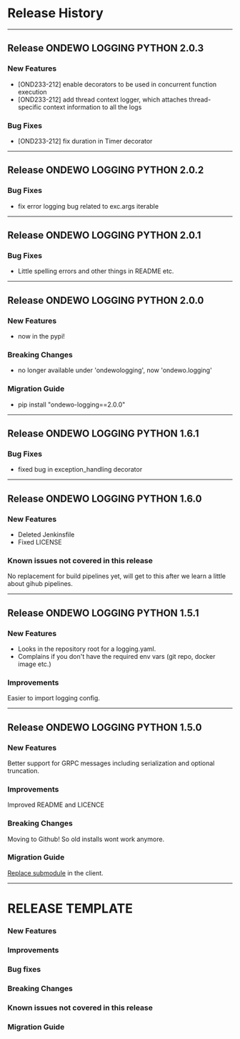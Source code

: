 # Release History
*****************

## Release ONDEWO LOGGING PYTHON 2.0.3

### New Features
* [OND233-212] enable decorators to be used in concurrent function execution
* [OND233-212] add thread context logger, which attaches thread-specific context information to all the logs

### Bug Fixes
* [OND233-212] fix duration in Timer decorator

*****************

## Release ONDEWO LOGGING PYTHON 2.0.2

### Bug Fixes

* fix error logging bug related to exc.args iterable

*****************
## Release ONDEWO LOGGING PYTHON 2.0.1

### Bug Fixes

* Little spelling errors and other things in README etc.

*****************

## Release ONDEWO LOGGING PYTHON 2.0.0

### New Features

* now in the pypi!

### Breaking Changes

* no longer available under 'ondewologging', now 'ondewo.logging'

### Migration Guide

* pip install "ondewo-logging==2.0.0"


*****************
## Release ONDEWO LOGGING PYTHON 1.6.1

### Bug Fixes

* fixed bug in exception_handling decorator


*****************
## Release ONDEWO LOGGING PYTHON 1.6.0

### New Features

* Deleted Jenkinsfile
* Fixed LICENSE

### Known issues not covered in this release

No replacement for build pipelines yet, will get to this after we learn a little about gihub pipelines.


*****************

## Release ONDEWO LOGGING PYTHON 1.5.1

### New Features

* Looks in the repository root for a logging.yaml.
* Complains if you don't have the required env vars (git repo, docker image etc.)

### Improvements

Easier to import logging config.


*****************
## Release ONDEWO LOGGING PYTHON 1.5.0

### New Features

Better support for GRPC messages including serialization and optional truncation.

### Improvements

Improved README and LICENCE

### Breaking Changes

Moving to Github! So old installs wont work anymore.

### Migration Guide

[Replace submodule](https://stackoverflow.com/a/1260982/7756727) in the client.

*****************
# RELEASE TEMPLATE

### New Features

### Improvements

### Bug fixes

### Breaking Changes

### Known issues not covered in this release

### Migration Guide
